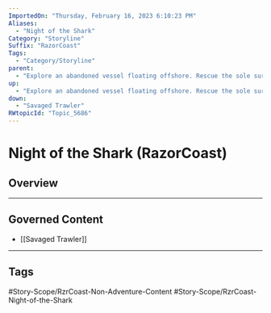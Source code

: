 ```yaml
---
ImportedOn: "Thursday, February 16, 2023 6:10:23 PM"
Aliases:
  - "Night of the Shark"
Category: "Storyline"
Suffix: "RazorCoast"
Tags:
  - "Category/Storyline"
parent:
  - "Explore an abandoned vessel floating offshore. Rescue the sole survivor and learn what he knows"
up:
  - "Explore an abandoned vessel floating offshore. Rescue the sole survivor and learn what he knows"
down:
  - "Savaged Trawler"
RWtopicId: "Topic_5686"
---
```

# Night of the Shark (RazorCoast)
## Overview
---
## Governed Content
- [[Savaged Trawler]]


---
## Tags
#Story-Scope/RzrCoast-Non-Adventure-Content #Story-Scope/RzrCoast-Night-of-the-Shark

